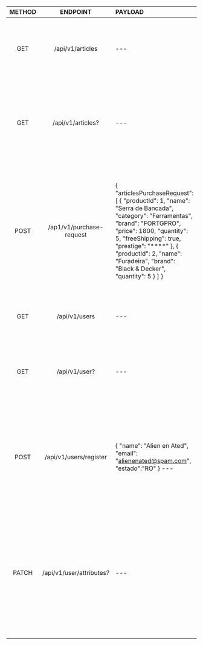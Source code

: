 | METHOD 	| ENDPOINT                 	| PAYLOAD                                                                                                                                                                                                                                                                                                                                                                                                                                                                              	| QUERY                                                                               	| RESPONSE                                                                                                                                                                                                                                                                                                                                                                                                                                                                                                                                                                                                                                                                                                                                                          	| ACTION                                                                                                                                                                        	|
| :-------:	| :-----------------------:	|:-------------------------------------------------------------------------------------------------------------------------------------------------------------------------------------------------------------------------------------------------------------------------------------------------------------------------------------------------------------------------------------------------------------------------------------------------------------------------------------	|:-----------------------------------------------------------------------------------:	|:------------------------------------------------------------------------------------------------------------------------------------------------------------------------------------------------------------------------------------------------------------------------------------------------------------------------------------------------------------------------------------------------------------------------------------------------------------------------------------------------------------------------------------------------------------------------------------------------------------------------------------------------------------------------------------------------------------------------------------------------------------------	|:-----------------------------------------------------------------------------------------------------------------------------------------------------------------------------:	|
|   GET  	|     /api/v1/articles     	|                                                                                                                                                                                                                                          ---                                                                                                                                                                                                                                         	|                                         ---                                         	| [     {         "productId": 1,         "name": "Serra de Bancada",         "category": "Ferramentas",         "brand": "FORTGPRO",         "price": 1800,         "quantity": 9,         "freeShipping": true,         "prestige": "****"     } ]                                                                                                                                                                                                                                                                                                                                                                                                                                                                                                                	|                                                                      Lista todos os produtos cadastrados                                                                      	|
|   GET  	|     /api/v1/articles?    	|                                                                                                                                                                                                                                          ---                                                                                                                                                                                                                                        	| product=productName brand=brandName category=categoryName order=0 freeShipping=true 	|                                                                                                                                                                                                                                                                                                                                                                                                                                                                                                                                                                                                                                                                                                                                                                   	| Filtra e ordena produtos de acordo com rota query Parâmetro oder aceita valores de 0 a 3 freeShipping é Boolean                                                              	    |
|   POST   	| /ap1/v1/purchase-request 	| {     "articlesPurchaseRequest": [         {             "productId": 1,             "name": "Serra de Bancada",             "category": "Ferramentas",             "brand": "FORTGPRO",             "price": 1800,             "quantity": 5,             "freeShipping": true,             "prestige": "****"         },         {             "productId": 2,             "name": "Furadeira",             "brand": "Black & Decker",             "quantity": 5         }     ] }	|                                         ---                                         	| {     "ticket": {         "articles": [             {                 "productId": 1,                 "name": "Serra de Bancada",                 "category": "Ferramentas",                 "brand": "FORTGPRO",                 "price": 1800,                 "quantity": 5,                 "freeShipping": true,                 "prestige": "****"             },             {                 "productId": 2,                 "name": "Furadeira",                 "category": "Ferramentas",                 "brand": "Black & Decker",                 "price": 500,                 "quantity": 5,                 "freeShipping": true,                 "prestige": "****"             }         ],         "total": 11500,         "id": 530     } } 	|                                     Realiza a solicitação de uma compra e armazena os produtos no carrinho,  que é retornado na Response.                                     	|
|   GET  	|       /api/v1/users      	|                                                                                                                                                                                                                                          ---                                                                                                                                                                                                                                         	|                                         ---                                         	| {     "name": "Alien en Ated",     "email": "alienenated@spam.com",     "estado":"RO"     "status": "INACTIVE" }                                                                                                                                                                                                                                                                                                                                                                                                                                                                                                                                                                                                                                                  	|                                                                      Lista todos os clientes cadastrados                                                                      	|
|   GET  	|       /api/v1/user?      	|                                                                                                                                                                                                                                          ---                                                                                                                                                                                                                                         	|                              email=alienenated@spam.com                             	| {     "name": "Alien en Ated",     "email": "alienenated@spam.com",     "estado": "RO",     "password": password,     "id": "28f8096d-3372-4d16-b92d-debf2ca72ad0",     "status": "INACTIVE" }                                                                                                                                                                                                                                                                                                                                                                                                                                                                                                                                                                    	|                                                                      Lista o cliente cadastrado por email                                                                     	|
|   POST  	|  /api/v1/users/register  	| {     "name": "Alien en Ated",     "email": "alienenated@spam.com",     "estado":"RO" }                                                                                                                                                  ---                                                                                                                                                                                                                                         	|                                         ---                                         	| {     "name": "Alien en Ated",     "email": "alienenated@spam.com",     "estado":"RO"     "status": "ACTIVE" }                                                                                                                                                                                                                                                                                                                                                                                                                                                                                                                                                                                                                                                    	|                     Cadastra novo cliente com os parâmetros passados em payload.  Todo novo usuário recebe nome e id (uuid) imutáveis e Status como ativo                     	|
|   PATCH 	| /api/v1/user/attributes? 	|                                                                                                                                                                                                                                          ---                                                                                                                                                                                                                                         	| email=alienenated@spam.com emailChange=alien@spam.com password=password             	| {     "name": "Alien en Ated",     "email": "alien@spam.com",     "estado": "RO",     "status": "INACTIVE" }                                                                                                                                                                                                                                                                                                                                                                                                                                                                                                                                                                                                                                                      	| Altera parâmetros de cadastro para o cliente com email 'email' apontado por query Parâmetro obrigatório: email Parâmetro opcional: emailChange, password (requer ao menos um) 	|
